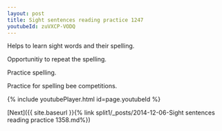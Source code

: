 ```yaml
---
layout: post
title: Sight sentences reading practice 1247
youtubeId: zuVXCP-VODQ
---
```

 
 
Helps to learn sight words and their spelling.

Opportunitiy to repeat the spelling. 

Practice spelling. 
 
Practice for spelling bee competitions. 
 
{% include youtubePlayer.html id=page.youtubeId %}
 
 

[Next]({{ site.baseurl }}{% link  split1/_posts/2014-12-06-Sight sentences reading practice 1358.md%})
 
